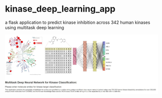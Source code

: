 # kinase_deep_learning_app
a flask application to predict kinase inhibition across 342 human kinases using multitask deep learning

![alt text](https://github.com/ballen10/kinase_deep_learning_app/blob/master/kinaseDeepLearningApp.JPG)
